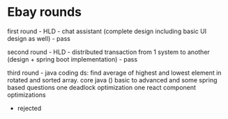 # Ebay rounds

first round -  HLD - chat assistant (complete design including basic UI design as well) - pass

second round - HLD - distributed transaction from 1 system to another (design + spring boot implementation) - pass

third round - java coding
ds: find average of highest and lowest element in rotated and sorted array.
core java () basic to advanced and some spring based questions
one deadlock optimization
one react component optimizations

- rejected
